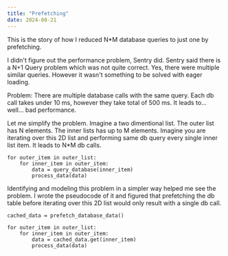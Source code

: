 ```yaml
---
title: "Prefetching"
date: 2024-08-21
---
```


This is the story of how I reduced N*M database queries to just one by prefetching.

I didn't figure out the performance problem, Sentry did. Sentry said there is a N+1 Query problem which was not quite correct. Yes, there were multiple similar queries. However it wasn't something to be solved with eager loading.

Problem: There are multiple database calls with the same query. Each db call takes under 10 ms, however they take total of 500 ms. It leads to... well... bad performance.

Let me simplify the problem. Imagine a two dimentional list. The outer list has N elements. The inner lists has up to M elements. Imagine you are iterating over this 2D list and performing same db query every single inner list item. It leads to N*M db calls.

```
for outer_item in outer_list:
    for inner_item in outer_item:
        data = query_database(inner_item)
        process_data(data)
```

Identifying and modeling this problem in a simpler way helped me see the problem. I wrote the pseudocode of it and figured that prefetching the db table before iterating over this 2D list would only result with a single db call.

```
cached_data = prefetch_database_data()

for outer_item in outer_list:
    for inner_item in outer_item:
        data = cached_data.get(inner_item)
        process_data(data)
```
